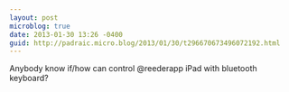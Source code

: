 ```yaml
---
layout: post
microblog: true
date: 2013-01-30 13:26 -0400
guid: http://padraic.micro.blog/2013/01/30/t296670673496072192.html
---
```

Anybody know if/how can control @reederapp iPad with bluetooth keyboard?
